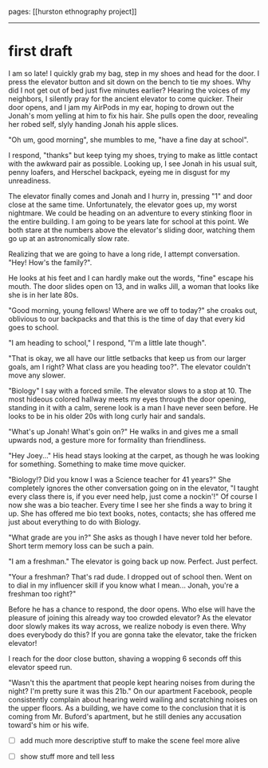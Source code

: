  pages: [[hurston ethnography project]]

___

# first draft


I am so late! I quickly grab my bag, step in my shoes and head for the door. I press the elevator button and sit down on the bench to tie my shoes. Why did I not get out of bed just five minutes earlier? Hearing the voices of my neighbors, I silently pray for the ancient elevator to come quicker. Their door opens, and I jam my AirPods in my ear, hoping to drown out the Jonah's mom yelling at him to fix his hair. She pulls open the door, revealing her robed self, slyly handing Jonah his apple slices.

"Oh um, good morning", she mumbles to me, "have a fine day at school". 

I respond, "thanks" but keep tying my shoes, trying to make as little contact with the awkward pair as possible. Looking up, I see Jonah in his usual suit, penny loafers, and Herschel backpack, eyeing me in disgust for my unreadiness. 

The elevator finally comes and Jonah and I hurry in, pressing "1" and door close at the same time. Unfortunately, the elevator goes up, my worst nightmare. We could be heading on an adventure to every stinking floor in the entire building. I am going to be years late for school at this point. We both stare at the numbers above the elevator's sliding door, watching them go up at an astronomically slow rate. 

Realizing that we are going to have a long ride, I attempt conversation. "Hey! How's the family?".

He looks at his feet and I can hardly make out the words, "fine" escape his mouth. The door slides open on 13, and in walks Jill, a woman that looks like she is in her late 80s. 

"Good morning, young fellows! Where are we off to today?" she croaks out, oblivious to our backpacks and that this is the time of day that every kid goes to school. 

"I am heading to school," I respond, "I'm a little late though". 

"That is okay, we all have our little setbacks that keep us from our larger goals, am I right? What class are you heading too?". The elevator couldn't move any slower. 

"Biology" I say with a forced smile. The elevator slows to a stop at 10. The most hideous colored hallway meets my eyes through the door opening, standing in it with a calm, serene look is a man I have never seen before. He looks to be in his older 20s with long curly hair and sandals. 

"What's up Jonah! What's goin on?" He walks in and gives me a small upwards nod, a gesture more for formality than friendliness. 

"Hey Joey..." His head stays looking at the carpet, as though he was looking for something. Something to make time move quicker. 

"Biology!? Did you know I was a Science teacher for 41 years?" She completely ignores the other conversation going on in the elevator, "I taught every class there is, if you ever need help, just come a nockin'!" Of course I now she was a bio teacher. Every time I see her she finds a way to bring it up. She has offered me bio text books, notes, contacts; she has offered me just about everything to do with Biology. 

"What grade are you in?" She asks as though I have never told her before. Short term memory loss can be such a pain. 

"I am a freshman." The elevator is going back up now. Perfect. Just perfect.

"Your a freshman? That's rad dude. I dropped out of school then. Went on to dial in my influencer skill if you know what I mean... Jonah, you're a freshman too right?" 

Before he has a chance to respond, the door opens. Who else will have the pleasure of joining this already way too crowded elevator? As the elevator door slowly makes its way across, we realize nobody is even there. Why does everybody do this? If you are gonna take the elevator, take the fricken elevator!

I reach for the door close button, shaving a wopping 6 seconds off this elevator speed run. 

"Wasn't this the apartment that people kept hearing noises from during the night? I'm pretty sure it was this 21b." On our apartment Facebook, people consistently complain about hearing weird wailing and scratching noises on the upper floors. As a building, we have come to the conclusion that it is coming from Mr. Buford's apartment, but he still denies any accusation toward's him or his wife. 


- [ ] add much more descriptive stuff to make the scene feel more alive
- [ ] show stuff more and tell less

